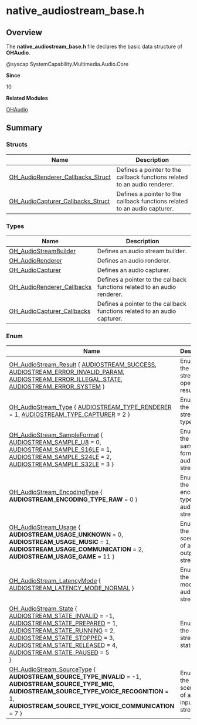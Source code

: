 # native_audiostream_base.h


## Overview

The **native_audiostream_base.h** file declares the basic data structure of **OHAudio**.

\@syscap SystemCapability.Multimedia.Audio.Core

**Since**

10

**Related Modules**

[OHAudio](_o_h_audio.md)


## Summary


### Structs

| Name| Description| 
| -------- | -------- |
| [OH_AudioRenderer_Callbacks_Struct](_o_h___audio_renderer___callbacks___struct.md) | Defines a pointer to the callback functions related to an audio renderer.| 
| [OH_AudioCapturer_Callbacks_Struct](_o_h___audio_capturer___callbacks___struct.md) | Defines a pointer to the callback functions related to an audio capturer.| 


### Types

| Name| Description| 
| -------- | -------- |
| [OH_AudioStreamBuilder](_o_h_audio.md#oh_audiostreambuilder) | Defines an audio stream builder.| 
| [OH_AudioRenderer](_o_h_audio.md#oh_audiorenderer) | Defines an audio renderer.| 
| [OH_AudioCapturer](_o_h_audio.md#oh_audiocapturer) | Defines an audio capturer.| 
| [OH_AudioRenderer_Callbacks](_o_h_audio.md#oh_audiorenderer_callbacks) | Defines a pointer to the callback functions related to an audio renderer.| 
| [OH_AudioCapturer_Callbacks](_o_h_audio.md#oh_audiocapturer_callbacks) | Defines a pointer to the callback functions related to an audio capturer.| 


### Enum

| Name| Description| 
| -------- | -------- |
| [OH_AudioStream_Result](_o_h_audio.md#oh_audiostream_result) { [AUDIOSTREAM_SUCCESS](_o_h_audio.md), [AUDIOSTREAM_ERROR_INVALID_PARAM](_o_h_audio.md), [AUDIOSTREAM_ERROR_ILLEGAL_STATE](_o_h_audio.md), [AUDIOSTREAM_ERROR_SYSTEM](_o_h_audio.md) } | Enumerates the audio stream operation results.| 
| [OH_AudioStream_Type](_o_h_audio.md#oh_audiostream_type) { [AUDIOSTREAM_TYPE_RENDERER](_o_h_audio.md) = 1, [AUDIOSTREAM_TYPE_CAPTURER](_o_h_audio.md) = 2 } | Enumerates the audio stream types.| 
| [OH_AudioStream_SampleFormat](_o_h_audio.md#oh_audiostream_sampleformat) { [AUDIOSTREAM_SAMPLE_U8](_o_h_audio.md) = 0, [AUDIOSTREAM_SAMPLE_S16LE](_o_h_audio.md) = 1, [AUDIOSTREAM_SAMPLE_S24LE](_o_h_audio.md) = 2, [AUDIOSTREAM_SAMPLE_S32LE](_o_h_audio.md) = 3 } | Enumerates the sampling formats of audio streams.| 
| [OH_AudioStream_EncodingType](_o_h_audio.md#oh_audiostream_encodingtype) { **AUDIOSTREAM_ENCODING_TYPE_RAW** = 0 } | Enumerates the encoding types of audio streams.| 
| [OH_AudioStream_Usage](_o_h_audio.md#oh_audiostream_usage) { **AUDIOSTREAM_USAGE_UNKNOWN** = 0, **AUDIOSTREAM_USAGE_MUSIC** = 1, **AUDIOSTREAM_USAGE_COMMUNICATION** = 2, **AUDIOSTREAM_USAGE_GAME** = 11 } | Enumerates the usage scenarios of audio output streams.| 
| [OH_AudioStream_LatencyMode](_o_h_audio.md#oh_audiostream_latencymode) { [AUDIOSTREAM_LATENCY_MODE_NORMAL](_o_h_audio.md) } | Enumerates the latency modes of audio streams.| 
| [OH_AudioStream_State](_o_h_audio.md#oh_audiostream_state) {<br>[AUDIOSTREAM_STATE_INVALID](_o_h_audio.md) = -1, [AUDIOSTREAM_STATE_PREPARED](_o_h_audio.md) = 1, [AUDIOSTREAM_STATE_RUNNING](_o_h_audio.md) = 2, [AUDIOSTREAM_STATE_STOPPED](_o_h_audio.md) = 3,<br>[AUDIOSTREAM_STATE_RELEASED](_o_h_audio.md) = 4, [AUDIOSTREAM_STATE_PAUSED](_o_h_audio.md) = 5<br>} | Enumerates the audio stream states.| 
| [OH_AudioStream_SourceType](_o_h_audio.md#oh_audiostream_sourcetype) { **AUDIOSTREAM_SOURCE_TYPE_INVALID** = -1, **AUDIOSTREAM_SOURCE_TYPE_MIC**, **AUDIOSTREAM_SOURCE_TYPE_VOICE_RECOGNITION** = 1, **AUDIOSTREAM_SOURCE_TYPE_VOICE_COMMUNICATION** = 7 } | Enumerates the usage scenarios of audio input streams.| 
